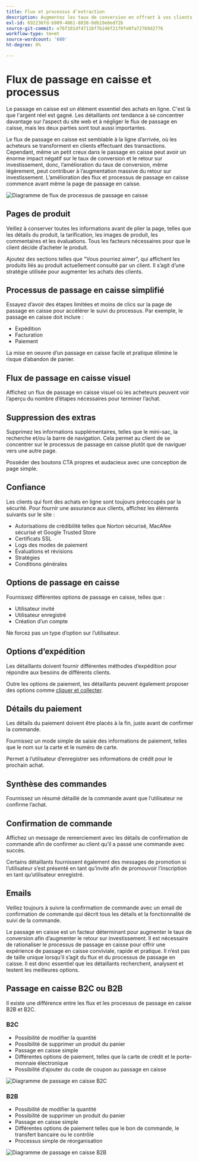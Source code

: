 ```yaml
---
title: Flux et processus d’extraction
description: Augmentez les taux de conversion en offrant à vos clients une expérience de passage en caisse transparente.
exl-id: 692236fd-b909-4061-8038-0db19e0ed72b
source-git-commit: e76f101df47116f7b246f21f0fe0fa72769d2776
workflow-type: tm+mt
source-wordcount: '680'
ht-degree: 0%

---
```


# Flux de passage en caisse et processus

Le passage en caisse est un élément essentiel des achats en ligne. C&#39;est là que l&#39;argent réel est gagné. Les détaillants ont tendance à se concentrer davantage sur l’aspect du site web et à négliger le flux de passage en caisse, mais les deux parties sont tout aussi importantes.

Le flux de passage en caisse est semblable à la ligne d’arrivée, où les acheteurs se transforment en clients effectuant des transactions. Cependant, même un petit creux dans le passage en caisse peut avoir un énorme impact négatif sur le taux de conversion et le retour sur investissement, donc, l’amélioration du taux de conversion, même légèrement, peut contribuer à l’augmentation massive du retour sur investissement. L’amélioration des flux et processus de passage en caisse commence avant même la page de passage en caisse.

![Diagramme de flux de processus de passage en caisse](../../assets/playbooks/checkout-diagram.png)

## Pages de produit

Veillez à conserver toutes les informations avant de plier la page, telles que les détails du produit, la tarification, les images de produit, les commentaires et les évaluations. Tous les facteurs nécessaires pour que le client décide d’acheter le produit.

Ajoutez des sections telles que &quot;Vous pourriez aimer&quot;, qui affichent les produits liés au produit actuellement consulté par un client. Il s’agit d’une stratégie utilisée pour augmenter les achats des clients.

## Processus de passage en caisse simplifié

Essayez d’avoir des étapes limitées et moins de clics sur la page de passage en caisse pour accélérer le suivi du processus. Par exemple, le passage en caisse doit inclure :

- Expédition
- Facturation
- Paiement

La mise en oeuvre d’un passage en caisse facile et pratique élimine le risque d’abandon de panier.

## Flux de passage en caisse visuel

Affichez un flux de passage en caisse visuel où les acheteurs peuvent voir l’aperçu du nombre d’étapes nécessaires pour terminer l’achat.

## Suppression des extras

Supprimez les informations supplémentaires, telles que le mini-sac, la recherche et/ou la barre de navigation. Cela permet au client de se concentrer sur le processus de passage en caisse plutôt que de naviguer vers une autre page.

Posséder des boutons CTA propres et audacieux avec une conception de page simple.

## Confiance

Les clients qui font des achats en ligne sont toujours préoccupés par la sécurité. Pour fournir une assurance aux clients, affichez les éléments suivants sur le site :

- Autorisations de crédibilité telles que Norton sécurisé, MacAfee sécurisé et Google Trusted Store
- Certificats SSL
- Logs des modes de paiement
- Évaluations et révisions
- Stratégies
- Conditions générales

## Options de passage en caisse

Fournissez différentes options de passage en caisse, telles que :

- Utilisateur invité
- Utilisateur enregistré
- Création d’un compte

Ne forcez pas un type d’option sur l’utilisateur.

## Options d’expédition

Les détaillants doivent fournir différentes méthodes d’expédition pour répondre aux besoins de différents clients.

Outre les options de paiement, les détaillants peuvent également proposer des options comme [cliquer et collecter](click-collect.md).

## Détails du paiement

Les détails du paiement doivent être placés à la fin, juste avant de confirmer la commande.

Fournissez un mode simple de saisie des informations de paiement, telles que le nom sur la carte et le numéro de carte.

Permet à l’utilisateur d’enregistrer ses informations de crédit pour le prochain achat.

## Synthèse des commandes

Fournissez un résumé détaillé de la commande avant que l’utilisateur ne confirme l’achat.

## Confirmation de commande

Affichez un message de remerciement avec les détails de confirmation de commande afin de confirmer au client qu’il a passé une commande avec succès.

Certains détaillants fournissent également des messages de promotion si l’utilisateur s’est présenté en tant qu’invité afin de promouvoir l’inscription en tant qu’utilisateur enregistré.

## Emails

Veillez toujours à suivre la confirmation de commande avec un email de confirmation de commande qui décrit tous les détails et la fonctionnalité de suivi de la commande.

Le passage en caisse est un facteur déterminant pour augmenter le taux de conversion afin d’augmenter le retour sur investissement. Il est nécessaire de rationaliser le processus de passage en caisse pour offrir une expérience de passage en caisse conviviale, rapide et pratique. Il n’est pas de taille unique lorsqu’il s’agit du flux et du processus de passage en caisse. Il est donc essentiel que les détaillants recherchent, analysent et testent les meilleures options.

## Passage en caisse B2C ou B2B

Il existe une différence entre les flux et les processus de passage en caisse B2B et B2C.

### B2C

- Possibilité de modifier la quantité
- Possibilité de supprimer un produit du panier
- Passage en caisse simple
- Différentes options de paiement, telles que la carte de crédit et le porte-monnaie électronique
- Possibilité d’ajouter du code de coupon au passage en caisse

![Diagramme de passage en caisse B2C](../../assets/playbooks/checkout-b2c.png)

### B2B

- Possibilité de modifier la quantité
- Possibilité de supprimer un produit du panier
- Passage en caisse simple
- Différentes options de paiement telles que le bon de commande, le transfert bancaire ou le contrôle
- Processus simple de réorganisation

![Diagramme de passage en caisse B2B](../../assets/playbooks/checkout-b2b.png)
